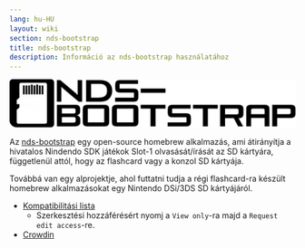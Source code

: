 ```yaml
---
lang: hu-HU
layout: wiki
section: nds-bootstrap
title: nds-bootstrap
description: Információ az nds-bootstrap használatához
---
```


![nds-bootstrap logo](https://github.com/DS-Homebrew/nds-bootstrap/raw/master/logo.png)

Az [nds-bootstrap](https://github.com/DS-Homebrew/nds-bootstrap) egy open-source homebrew alkalmazás, ami átirányítja a hivatalos Nindendo SDK játékok Slot-1 olvasását/írását az SD kártyára, függetlenül attól, hogy az flashcard vagy a konzol SD kártyája.

Továbbá van egy alprojektje, ahol futtatni tudja a régi flashcard-ra készült homebrew alkalmazásokat egy Nintendo DSi/3DS SD kártyájáról.

- [Kompatibilitási lista](https://docs.google.com/spreadsheets/d/1LRTkXOUXraTMjg1eedz_f7b5jiuyMv2x6e_jY_nyHSc/edit?usp=sharing)
    - Szerkesztési hozzáférésért nyomj a `View only`-ra majd a `Request edit access`-re.
- [Crowdin](https://crowdin.com/project/nds-bootstrap)
